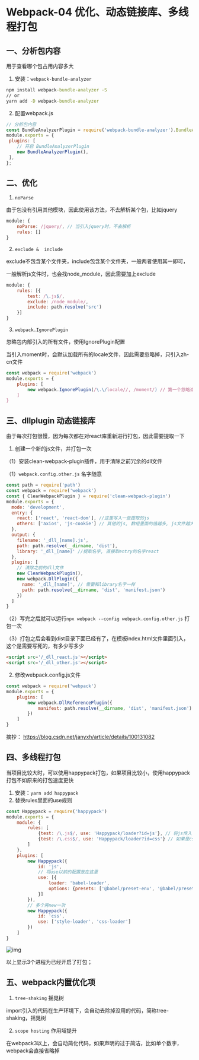 # Webpack-04  优化、动态链接库、多线程打包
## 一、分析包内容
用于查看哪个包占用内容多大
1. 安装：`webpack-bundle-analyzer`
```cmd
npm install webpack-bundle-analyzer -S
// or
yarn add -D webpack-bundle-analyzer
```
2. 配置webpack.js
```js
// 分析包内容 
const BundleAnalyzerPlugin = require('webpack-bundle-analyzer').BundleAnalyzerPlugin; 
module.exports = {
 plugins: [ 
    // 开启 BundleAnalyzerPlugin 
    new BundleAnalyzerPlugin(), 
 ], 
};
```
## 二、优化
1. `noParse`

由于包没有引用其他模块，因此使用该方法，不去解析某个包，比如jquery
```js
module: {
    noParse: /jquery/, // 当引入jquery时，不去解析
    rules: []
}
```
2. `exclude &  include`

exclude不包含某个文件夹，include包含某个文件夹，一般两者使用其一即可，

一般解析js文件时，也会找node_module，因此需要加上exclude
```js
module: {
    rules: [{
        test: /\.js$/,
        exclude: /node_module/,
        include: path.resolve('src')
    }]
}
```
3. `webpack.IgnorePlugin`

忽略包内部引入的所有文件，使用IgnorePlugin配置

当引入moment时，会默认加载所有的locale文件，因此需要忽略掉，只引入zh-cn文件
```js
const webpack = require('webpack')
module.exports = {
    plugins: [
        new webpack.IgnorePlugin(/\.\/locale//, /moment/) // 第一个忽略谁, 第二个引入什么的时候
    ]
}
```



## 三、dllplugin 动态链接库

由于每次打包很慢，因为每次都在对react库重新进行打包，因此需要提取一下

1. 创建一个新的js文件，并打包一次

（1）安装clean-webpack-plugin插件，用于清除之前冗余的dll文件

（1）`webpack.config.other.js`     名字随意
```js
const path = require('path')
const webpack = require('webpack')
const { CleanWebpackPlugin } = require('clean-webpack-plugin')
module.exports = {
  mode: 'development',
  entry: {
    react: ['react', 'react-dom'], //这里写入一些提取的js
    others: ['axios', 'js-cookie'] // 其他的js, 数组里面的值越多, js文件越大, 如果太多可以分开写, 再单独写一个文件
  },
  output: {
    filename: '_dll_[name].js',
    path: path.resolve(__dirname, 'dist'),
    library: '_dll_[name]' //提取名字, 直接取entry的名字react
  },
  plugins: [
    // 清除之前的dll文件
    new CleanWebpackPlugin(),
    new webpack.DllPlugin({
      name: '_dll_[name]', // 需要和library名字一样
      path: path.resolve(__dirname, 'dist', 'manifest.json')
    })
  ]
}
```

（2）写完之后就可以运行`npx webpack --config webpack.config.other.js`     打包一次

（3）打包之后会看到dist目录下面已经有了，在模板index.html文件里面引入，这个是需要写死的，有多少写多少
```html
<script src='/_dll_react.js'></script>
<script src='/_dll_other.js'></script>
```
2. 修改webpack.config.js文件
```js
const webpack = require('webpack')
module.exports = {
    plugins: [
        new webpack.DllReferencePlugin({
            manifest: path.resolve(__dirname, 'dist', 'manifest.json')
        })
    ]
}
```
摘抄： https://blog.csdn.net/janyxh/article/details/100131082



## 四、多线程打包

当项目比较大时，可以使用happypack打包，如果项目比较小，使用happypack打包不如原来的打包速度更快
1. 安装：`yarn add happypack`
2. 替换rules里面的use规则
```js
const Happypack = require('happypack')
module.exports = {
    module: {
        rules: [
            {test: /\.js$/, use: 'Happypack/loader?id=js'}, // 将js传入
            {test: /\.css$/, use: 'Happypack/loader?id=css'} // 如果是css打包
        ]
    },
    plugins: [
        new Happypack({
            id: 'js',
            // 将use以前的配置放在这里
            use: [{
                loader: 'babel-loader',
                options: {presets: ['@babel/preset-env', '@babel/preset-react']}
            }]
        }),
        // 多个再new一次
        new Happypack({
            id: 'css',
            use: ['style-loader', 'css-loader']
        })
    ]
}
```

![img](https://upload-images.jianshu.io/upload_images/1967135-2edd36749223cd32.png?imageMogr2/auto-orient/strip|imageView2/2/w/416/format/webp)

以上显示3个进程为已经开启了打包；



## 五、webpack内置优化项

1. `tree-shaking`   摇晃树

import引入的代码在生产环境下，会自动去除掉没用的代码，简称tree-shaking，摇晃树

2. `scope hosting`   作用域提升

在webpack3以上，会自动简化代码，如果声明的过于简洁，比如单个数字，webpack会直接省略掉



